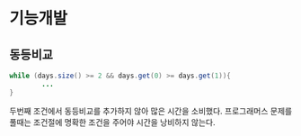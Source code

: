 # 기능개발

## 동등비교
```java
while (days.size() >= 2 && days.get(0) >= days.get(1)){
        ...
}
```
두번째 조건에서 동등비교를 추가하지 않아 많은 시간을 소비했다.
프로그래머스 문제를 풀때는 조건절에 명확한 조건을 주어야 시간을 낭비하지 않는다.
